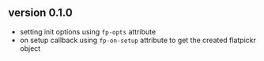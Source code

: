 ## version 0.1.0

* setting init options using `fp-opts` attribute
* on setup callback using `fp-on-setup` attribute to get the created flatpickr object
